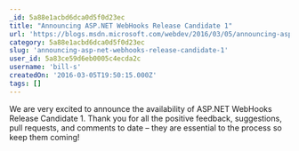 ```yaml
---
_id: 5a88e1acbd6dca0d5f0d23ec
title: "Announcing ASP.NET WebHooks Release Candidate 1"
url: 'https://blogs.msdn.microsoft.com/webdev/2016/03/05/announcing-asp-net-webhooks-release-candidate-1/'
category: 5a88e1acbd6dca0d5f0d23ec
slug: 'announcing-asp-net-webhooks-release-candidate-1'
user_id: 5a83ce59d6eb0005c4ecda2c
username: 'bill-s'
createdOn: '2016-03-05T19:50:15.000Z'
tags: []
---
```


We are very excited to announce the availability of ASP.NET WebHooks Release Candidate 1. Thank you for all the positive feedback, suggestions, pull requests, and comments to date – they are essential to the process so keep them coming!
